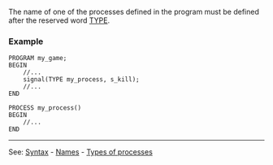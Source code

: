 The name of one of the processes defined in the program must be defined after the reserved word [TYPE](types_of_processesdot.md).

### Example
```
PROGRAM my_game;
BEGIN
    //...
    signal(TYPE my_process, s_kill);
    //...
END

PROCESS my_process()
BEGIN
    //...
END
```


---------------------------------------
See: [Syntax](syntax_of_a_programdot.md) - [Names](definition_of_a_namedot.md) - [Types of processes](types_of_processesdot.md)

